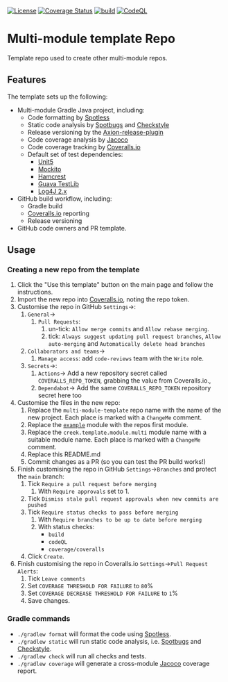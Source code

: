 <!-- ChangeMe: replace /multi-module-template in the badge urls below with the name of the repo-->
[![License](https://img.shields.io/badge/License-Apache%202.0-blue.svg)](https://opensource.org/licenses/Apache-2.0)
[![Coverage Status](https://coveralls.io/repos/github/creek-service/multi-module-template/badge.svg?branch=main)](https://coveralls.io/github/creek-service/multi-module-template?branch=main)
[![build](https://github.com/creek-service/multi-module-template/actions/workflows/build.yml/badge.svg)](https://github.com/creek-service/multi-module-template/actions/workflows/build.yml)
[![CodeQL](https://github.com/creek-service/multi-module-template/actions/workflows/codeql.yml/badge.svg)](https://github.com/creek-service/multi-module-template/actions/workflows/codeql.yml)

# Multi-module template Repo
Template repo used to create other multi-module repos.

## Features

The template sets up the following:

* Multi-module Gradle Java project, including:
  * Code formatting by [Spotless][1]
  * Static code analysis by [Spotbugs][2] and [Checkstyle][3]
  * Release versioning by the [Axion-release-plugin][4]
  * Code coverage analysis by [Jacoco][5]
  * Code coverage tracking by [Coveralls.io][6]
  * Default set of test dependencies:
    * [Unit5][7]
    * [Mockito][8]
    * [Hamcrest][9]
    * [Guava TestLib][10]
    * [Log4J 2.x][11]
* GitHub build workflow, including:
  * Gradle build
  * [Coveralls.io][6] reporting
  * Release versioning
* GitHub code owners and PR template.

## Usage

### Creating a new repo from the template

1. Click the "Use this template" button on the main page and follow the instructions.
2. Import the new repo into [Coveralls.io][12], noting the repo token.
3. Customise the repo in GitHub `Settings`->:
   1. `General`->
      1. `Pull Requests`: 
         1. un-tick: `Allow merge commits` and `Allow rebase merging`.
         2. tick: `Always suggest updating pull request branches`, `Allow auto-merging` and `Automatically delete head branches`
   2. `Collaborators and teams`->
       1. `Manage access`: add `code-reviews` team with the `Write` role.
   3. `Secrets`->:
       1. `Actions`-> Add a new repository secret called `COVERALLS_REPO_TOKEN`, grabbing the value from Coveralls.io.,
       2. `Dependabot`-> Add the same `COVERALLS_REPO_TOKEN` repository secret here too
4. Customise the files in the new repo:
    1. Replace the `multi-module-template` repo name with the name of the new project.
       Each place is marked with a `ChangeMe` comment.
    2. Replace the [`example`](example) module with the repos first module.
    3. Replace the `creek.template.module.multi` module name with a suitable module name.
       Each place is marked with a `ChangeMe` comment.
    4. Replace this README.md
    5. Commit changes as a PR (so you can test the PR build works!)
5. Finish customising the repo in GitHub `Settings`->`Branches` and protect the `main` branch:
    1. Tick `Require a pull request before merging`
       1. With `Require approvals` set to 1.
    2. Tick `Dismiss stale pull request approvals when new commits are pushed`
    3. Tick `Require status checks to pass before merging`
       1. With `Require branches to be up to date before merging`
       2. With status checks:
          * `build`
          * `codeQL`
          * `coverage/coveralls`
    4. Click `Create`.
6. Finish customising the repo in Coveralls.io `Settings`->`Pull Request Alerts`:
   1. Tick `Leave comments`
   2. Set `COVERAGE THRESHOLD FOR FAILURE` to `80`%
   3. Set `COVERAGE DECREASE THRESHOLD FOR FAILURE` to `1`%
   4. Save changes.

### Gradle commands

* `./gradlew format` will format the code using [Spotless][1].
* `./gradlew static` will run static code analysis, i.e. [Spotbugs][2] and [Checkstyle][3].
* `./gradlew check` will run all checks and tests.
* `./gradlew coverage` will generate a cross-module [Jacoco][5] coverage report.

[1]: https://github.com/diffplug/spotless
[2]: https://spotbugs.github.io/
[3]: https://checkstyle.sourceforge.io/
[4]: https://github.com/allegro/axion-release-plugin
[5]: https://www.jacoco.org/jacoco/trunk/doc/
[6]: https://coveralls.io/
[7]: https://junit.org/junit5/docs/current/user-guide/
[8]: https://site.mockito.org/
[9]: http://hamcrest.org/JavaHamcrest/index
[10]: https://github.com/google/guava/tree/master/guava-testlib
[11]: https://logging.apache.org/log4j/2.x/
[12]: https://coveralls.io/
